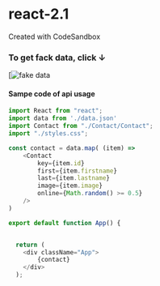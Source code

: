 # react-2.1
Created with CodeSandbox

### To get fack data, click &darr;

[![fake data](https://mockaroo.com/)

#### Sampe code of api usage
```ts
import React from "react";
import data from './data.json'
import Contact from "./Contact/Contact";
import "./styles.css";

const contact = data.map( (item) =>
    <Contact
        key={item.id}
        first={item.firstname}
        last={item.lastname}
        image={item.image}
        online={Math.random() >= 0.5}
    />
)

export default function App() {


  return (
    <div className="App">
        {contact}
    </div>
  );
```
